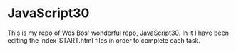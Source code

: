 # JavaScript30

This is my repo of Wes Bos' wonderful repo, [JavaScript30](https://github.com/wesbos/JavaScript30/). In it I have been editing the index-START.html files in order to complete each task.

